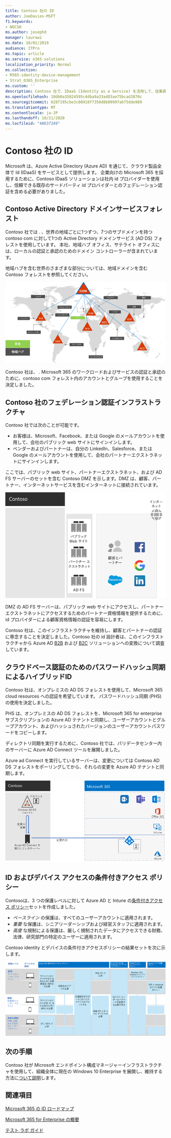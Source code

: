 ```yaml
---
title: Contoso 社の ID
author: JoeDavies-MSFT
f1.keywords:
- NOCSH
ms.author: josephd
manager: laurawi
ms.date: 10/01/2019
audience: ITPro
ms.topic: article
ms.service: o365-solutions
localization_priority: Normal
ms.collection:
- M365-identity-device-management
- Strat_O365_Enterprise
ms.custom: ''
description: Contoso 社で、IDaaS (Identity as a Service) を活用して、従業員向けのクラウド ベース認証や、パートナーと顧客向けのフェデレーション認証を提供している方法を説明します。
ms.openlocfilehash: 10db0a35024595c4dba9a33ad83ae75bcad3870c
ms.sourcegitcommit: 628f195cbe3c00910f7350d8b09997a675dde989
ms.translationtype: MT
ms.contentlocale: ja-JP
ms.lasthandoff: 10/21/2020
ms.locfileid: "48637249"
---
```

# <a name="identity-for-the-contoso-corporation"></a>Contoso 社の ID

Microsoft は、Azure Active Directory (Azure AD) を通じて、クラウド製品全体で Id (IDaaS) をサービスとして提供します。 企業向けの Microsoft 365 を採用するために、Contoso IDaaS ソリューションは社内 id プロバイダーを使用し、信頼できる既存のサードパーティ id プロバイダーとのフェデレーション認証を含める必要がありました。

## <a name="the-contoso-active-directory-domain-services-forest"></a>Contoso Active Directory ドメインサービスフォレスト

Contoso 社では \. 、世界の地域ごとに1つずつ、7つのサブドメインを持つ contoso com に対して1つの Active Directory ドメインサービス (AD DS) フォレストを使用しています。 本社、地域ハブ オフィス、サテライト オフィスには、ローカルの認証と承認のためのドメイン コントローラーが含まれています。

地域ハブを含む世界のさまざまな部分については、地域ドメインを含む Contoso フォレストを参照してください。

![Contoso 社の世界中のフォレストとドメイン](../media/contoso-identity/contoso-identity-fig1.png)
 
Contoso 社は、 \. Microsoft 365 のワークロードおよびサービスの認証と承認のために、contoso com フォレスト内のアカウントとグループを使用することを決定しました。

## <a name="the-contoso-federated-authentication-infrastructure"></a>Contoso 社のフェデレーション認証インフラストラクチャ

Contoso 社では次のことが可能です。

- お客様は、Microsoft、Facebook、または Google のメールアカウントを使用して、会社のパブリック web サイトにサインインします。
- ベンダーおよびパートナーは、自分の LinkedIn、Salesforce、または Google のメールアカウントを使用して、会社のパートナーエクストラネットにサインインします。

ここでは、パブリック web サイト、パートナーエクストラネット、および AD FS サーバーのセットを含む Contoso DMZ を示します。DMZ は、顧客、パートナー、インターネットサービスを含むインターネットに接続されています。

![顧客とパートナーのフェデレーション認証の Contoso サポート](../media/contoso-identity/contoso-identity-fig2.png)
 
DMZ の AD FS サーバーは、パブリック web サイトにアクセスし、パートナーエクストラネットにアクセスするためのパートナー資格情報を提供するために、id プロバイダーによる顧客資格情報の認証を容易にします。

Contoso 社は、このインフラストラクチャを維持し、顧客とパートナーの認証に専念することを決定しました。Contoso 社の id 設計者は、このインフラストラクチャから Azure AD [B2B](https://docs.microsoft.com/azure/active-directory/b2b/hybrid-organizations) および [B2C](https://docs.microsoft.com/azure/active-directory-b2c/solution-articles) ソリューションへの変換について調査しています。

## <a name="hybrid-identity-with-password-hash-synchronization-for-cloud-based-authentication"></a>クラウドベース認証のためのパスワードハッシュ同期によるハイブリッドID

Contoso 社は、オンプレミスの AD DS フォレストを使用して、Microsoft 365 cloud resources への認証を希望しています。 パスワードハッシュ同期 (PHS) の使用を決定しました。

PHS は、オンプレミスの AD DS フォレストを、Microsoft 365 for enterprise サブスクリプションの Azure AD テナントと同期し、ユーザーアカウントとグループアカウント、およびハッシュされたバージョンのユーザーアカウントパスワードをコピーします。

ディレクトリ同期を実行するために、Contoso 社では、パリデータセンター内のサーバーに Azure AD Connect ツールを展開しました。

Azure ad Connect を実行しているサーバーは、変更については Contoso AD DS フォレストをポーリングしてから、それらの変更を Azure AD テナントと同期します。

![Contoso PHS ディレクトリ同期インフラストラクチャ](../media/contoso-identity/contoso-identity-fig4.png)
 
## <a name="conditional-access-policies-for-identity-and-device-access"></a>ID およびデバイス アクセスの条件付きアクセス ポリシー

Contosoは、3 つの保護レベルに対して Azure AD と Intune の[条件付きアクセス ポリシー](identity-access-policies.md)セットを作成しました。

- *ベースライン* の保護は、すべてのユーザーアカウントに適用されます。
- *重要* な保護は、シニアリーダーシップおよび経営スタッフに適用されます。
- *高度* な規制による保護は、厳しく規制されたデータにアクセスできる財務、法律、研究部門の特定のユーザーに適用されます。

Contoso identity とデバイスの条件付きアクセスポリシーの結果セットを次に示します。

![Contoso 社の ID およびデバイスの条件付きアクセス ポリシー](../media/contoso-identity/contoso-identity-fig5.png)
 
## <a name="next-step"></a>次の手順

Contoso 社が Microsoft エンドポイント構成マネージャーインフラストラクチャを使用して、組織全体に現在の Windows 10 Enterprise を展開し、維持する方法に[ついて説明](contoso-win10.md)します。

## <a name="see-also"></a>関連項目

[Microsoft 365 の ID ロードマップ](identity-roadmap-microsoft-365.md)

[Microsoft 365 for Enterprise の概要](microsoft-365-overview.md)

[テスト ラボ ガイド](m365-enterprise-test-lab-guides.md)
